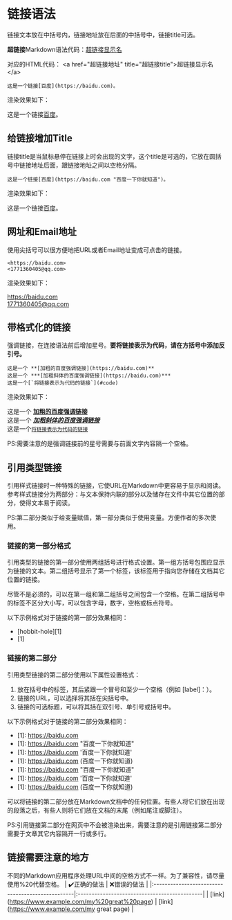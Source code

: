 # 链接语法
链接文本放在中括号内，链接地址放在后面的中括号中，链接title可选。  

**超链接**Markdown语法代码：[超链接显示名](超链接地址 "超链接title")

对应的HTML代码： &lt;a href="超链接地址" title="超链接title"&gt;超链接显示名&lt;/a&gt;

```
这是一个链接[百度](https://baidu.com)。
```
渲染效果如下：

这是一个链接[百度](https://baidu.com)。  
## 给链接增加Title
链接title是当鼠标悬停在链接上时会出现的文字，这个title是可选的，它放在圆括号中链接地址后面，跟链接地址之间以空格分隔。  
```
这是一个链接[百度](https://baidu.com "百度一下你就知道")。
```
渲染效果如下：

这是一个链接[百度](https://baidu.com "百度一下你就知道")。  
## 网址和Email地址
使用尖括号可以很方便地把URL或者Email地址变成可点击的链接。
```
<https://baidu.com>
<1771360405@qq.com>
```
渲染效果如下：

<https://baidu.com>  
<1771360405@qq.com>

## 带格式化的链接
强调链接，在连接语法前后增加星号。**要将链接表示为代码，请在方括号中添加反引号。**
```
这是一个 **[加粗的百度强调链接](https://baidu.com)**
这是一个 ***[加粗斜体的百度强调链接](https://baidu.com)***
这是一个[`将链接表示为代码的链接`](#code)
```

渲染效果如下：

这是一个 **[加粗的百度强调链接](https://baidu.com)**  
这是一个 ***[加粗斜体的百度强调链接](https://baidu.com)***  
这是一个[`将链接表示为代码的链接`](#code)

PS:需要注意的是强调链接前的星号需要与前面文字内容隔一个空格。

## 引用类型链接

引用样式链接时一种特殊的链接，它使URL在Markdown中更容易于显示和阅读。参考样式链接分为两部分：与文本保持内联的部分以及储存在文件中其它位置的部分，使得文本易于阅读。

PS:第二部分类似于给变量赋值，第一部分类似于使用变量。方便作者的多次使用。

### 链接的第一部分格式

引用类型的链接的第一部分使用两组括号进行格式设置。第一组方括号包围应显示为链接的文本。第二组括号显示了第一个标签，该标签用于指向您存储在文档其它位置的链接。

尽管不是必须的，可以在第一组和第二组括号之间包含一个空格。在第二组括号中的标签不区分大小写，可以包含字母，数字，空格或标点符号。

以下示例格式对于链接的第一部分效果相同：

- [hobbit-hole][1]  
- [1]

### 链接的第二部分

引用类型链接的第二部分使用以下属性设置格式：

1. 放在括号中的标签，其后紧跟一个冒号和至少一个空格（例如 [label]：）。
2. 链接的URL，可以选择将其括在尖括号中。
3. 链接的可选标题，可以将其括在双引号、单引号或括号中。

以下示例格式对于链接的第二部分效果相同：

- \[1]: https://baidu.com  
- \[1]: https://baidu.com "百度一下你就知道"  
- \[1]: https://baidu.com '百度一下你就知道'  
- \[1]: https://baidu.com (百度一下你就知道)  
- \[1]: <https://baidu.com> "百度一下你就知道"  
- \[1]: <https://baidu.com> '百度一下你就知道'  
- \[1]: <https://baidu.com> (百度一下你就知道)

可以将链接的第二部分放在Markdown文档中的任何位置。有些人将它们放在出现的段落之后，有些人则将它们放在文档的末尾（例如尾注或脚注）。

PS:引用链接第二部分在网页中不会被渲染出来，需要注意的是引用链接第二部分需要于文章其它内容隔开一行或多行。

## 链接需要注意的地方
不同的Markdown应用程序处理URL中间的空格方式不一样。为了兼容性，请尽量使用%20代替空格。
|            :heavy_check_mark:正确的做法           |                 :x:错误的做法                 |
|:-------------------------------------------------|:---------------------------------------------|
| \[link](https://www.example.com/my%20great%20page) | [link](https://www.example.com/my great page) |
